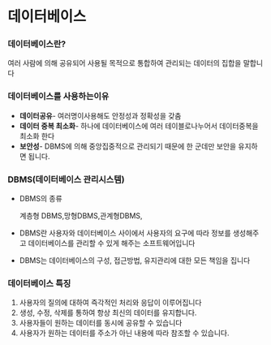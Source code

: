 # 데이터베이스

### 데이터베이스란?
여러 사람에 의해 공유되어 사용될 목적으로 통합하여 관리되는 데이터의 집합을 말합니다

### 데이터베이스를 사용하는이유

- **데이터공유**- 여러명이사용해도 안정성과 정확성을 갖춤
- **데이터 중복 최소화**- 하나에 데이터베이스에 여러 테이블로나누어서 데이터중복을 최소화 한다
- **보안성**- DBMS에 의해 중앙집중적으로 관리되기 때문에 한 군데만 보안을 유지하면 됩니다.

### DBMS(데이터베이스 관리시스템)

- DBMS의 종류
    
    계층형 DBMS,망형DBMS,관계형DBMS,
    
- DBMS란 사용자와 데이터베이스 사이에서 사용자의 요구에 따라 정보를 생성해주고 데이터베이스를 관리할 수 있게 해주는 소프트웨어입니다
- DBMS는 데이터베이스의 구성, 접근방법, 유지관리에 대한 모든 책임을 집니다

### 데이터베이스 특징

1. 사용자의 질의에 대하여 즉각적인 처리와 응답이 이루어집니다
2.  생성, 수정, 삭제를 통하여 항상 최신의 데이터를 유지합니다.
3. 사용자들이 원하는 데이터를 동시에 공유할 수 있습니다
4. 사용자가 원하는 데이터를 주소가 아닌 내용에 따라 참조할 수 있습니다.
